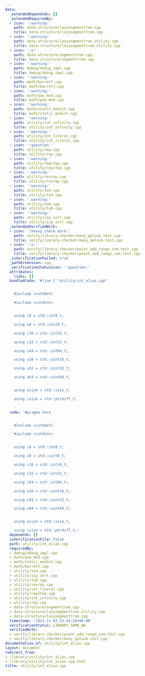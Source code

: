 ```yaml
---
data:
  _extendedDependsOn: []
  _extendedRequiredBy:
  - icon: ':warning:'
    path: data-structure/lazysegmenttree.cpp
    title: data-structure/lazysegmenttree.cpp
  - icon: ':warning:'
    path: data-structure/lazysegmenttree_utility.cpp
    title: data-structure/lazysegmenttree_utility.cpp
  - icon: ':x:'
    path: data-structure/segmenttree.cpp
    title: data-structure/segmenttree.cpp
  - icon: ':warning:'
    path: debug/debug_impl.cpp
    title: debug/debug_impl.cpp
  - icon: ':warning:'
    path: math/barrett.cpp
    title: math/barrett.cpp
  - icon: ':warning:'
    path: math/pow_mod.cpp
    title: math/pow_mod.cpp
  - icon: ':warning:'
    path: math/static_modint.cpp
    title: math/static_modint.cpp
  - icon: ':warning:'
    path: utility/int_infinity.cpp
    title: utility/int_infinity.cpp
  - icon: ':warning:'
    path: utility/int_literal.cpp
    title: utility/int_literal.cpp
  - icon: ':question:'
    path: utility/rep.cpp
    title: utility/rep.cpp
  - icon: ':warning:'
    path: utility/repstep.cpp
    title: utility/repstep.cpp
  - icon: ':warning:'
    path: utility/revrep.cpp
    title: utility/revrep.cpp
  - icon: ':warning:'
    path: utility/to4.cpp
    title: utility/to4.cpp
  - icon: ':warning:'
    path: utility/to8.cpp
    title: utility/to8.cpp
  - icon: ':warning:'
    path: utility/zip_sort.cpp
    title: utility/zip_sort.cpp
  _extendedVerifiedWith:
  - icon: ':heavy_check_mark:'
    path: verify/library-checker/many_aplusb.test.cpp
    title: verify/library-checker/many_aplusb.test.cpp
  - icon: ':x:'
    path: verify/library-checker/point_add_range_sum.test.cpp
    title: verify/library-checker/point_add_range_sum.test.cpp
  _isVerificationFailed: true
  _pathExtension: cpp
  _verificationStatusIcon: ':question:'
  attributes:
    links: []
  bundledCode: '#line 2 "utility/int_alias.cpp"


    #include <cstddef>

    #include <cstdint>


    using i8 = std::int8_t;

    using u8 = std::uint8_t;

    using i16 = std::int16_t;

    using i32 = std::int32_t;

    using i64 = std::int64_t;

    using u16 = std::uint16_t;

    using u32 = std::uint32_t;

    using u64 = std::uint64_t;


    using usize = std::size_t;

    using isize = std::ptrdiff_t;

    '
  code: '#pragma once


    #include <cstddef>

    #include <cstdint>


    using i8 = std::int8_t;

    using u8 = std::uint8_t;

    using i16 = std::int16_t;

    using i32 = std::int32_t;

    using i64 = std::int64_t;

    using u16 = std::uint16_t;

    using u32 = std::uint32_t;

    using u64 = std::uint64_t;


    using usize = std::size_t;

    using isize = std::ptrdiff_t;'
  dependsOn: []
  isVerificationFile: false
  path: utility/int_alias.cpp
  requiredBy:
  - debug/debug_impl.cpp
  - math/pow_mod.cpp
  - math/static_modint.cpp
  - math/barrett.cpp
  - utility/to4.cpp
  - utility/zip_sort.cpp
  - utility/to8.cpp
  - utility/revrep.cpp
  - utility/int_literal.cpp
  - utility/repstep.cpp
  - utility/int_infinity.cpp
  - utility/rep.cpp
  - data-structure/segmenttree.cpp
  - data-structure/lazysegmenttree_utility.cpp
  - data-structure/lazysegmenttree.cpp
  timestamp: '2021-11-03 23:24:28+09:00'
  verificationStatus: LIBRARY_SOME_WA
  verifiedWith:
  - verify/library-checker/point_add_range_sum.test.cpp
  - verify/library-checker/many_aplusb.test.cpp
documentation_of: utility/int_alias.cpp
layout: document
redirect_from:
- /library/utility/int_alias.cpp
- /library/utility/int_alias.cpp.html
title: utility/int_alias.cpp
---
```

